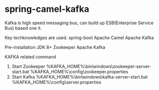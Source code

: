 # spring-camel-kafka
Kafka is high speed messaging bus, can build up ESB(Enterprise Service Bus) based one it.

Key techknowledges are used.
spring-boot
Apache Camel 
Apache Kafka

Pre-installation
  JDK 8+ 
  Zookeeper
  Apache Kafka
  

KAFKA related command
1. Start Zookeeper
%KAFKA_HOME%\bin\windows\zookeeper-server-start.bat %KAFKA_HOME%\config\zookeeper.properties
2. Start Kafka
%KAFKA_HOME%\bin\windows\kafka-server-start.bat %KAFKA_HOME%\config\server.properties